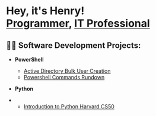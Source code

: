 <h1>Hey, it's Henry! <br/><a href="https://github.com/thethirdbirthday">Programmer</a>, <a href=>IT Professional</a>

<h2>👨‍💻 Software Development Projects:</h2>


- <b>PowerShell</b>

  - [Active Directory Bulk User Creation]()
  - [Powershell Commands Rundown](https://github.com/thethirdbirthday/powershell-commands-practice)

- <b>Python </b>
- - [Introduction to Python Harvard CS50](https://github.com/thethirdbirthday/harvard_python)
